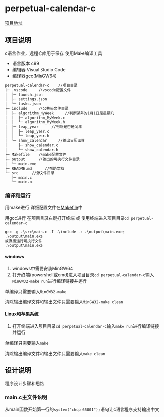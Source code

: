 # perpetual-calendar-c

[项目地址](https://github.com/SNDRI-2022/perpetual-calendar-c)

## 项目说明

c语言作业，远程仓库用于保存
使用Make编译工具

- 语言版本 c99
- 编辑器 Visual Studio Code
- 编译器gcc(MinGW64)

```txt
perpetual-calendar-c    //项目目录
├─ .vscode     //vscode配置文件
│  ├─ launch.json
│  ├─ settings.json
│  └─ tasks.json
├─ include     //公共头文件目录
│  ├─ algorithm_MyWeek     //判断某年的1月1日是星期几
│  │  ├─ algorithm_MyWeek.c
│  │  └─ algorithm_MyWeek.h
│  ├─ leap_year      //判断是否是闰年
│  │  ├─ leap_year.c
│  │  └─ leap_year.h
│  └─ show_calendar     //输出日历函数
│     ├─ show_calendar.c
│     └─ show_calendar.h
├─ Makefile    //make配置文件
├─ output      //输出的可执行文件目录
│  └─ main.exe
├─ README.md      //帮助文档
└─ src      //源文件目录
   ├─ main.c
   └─ main.o

```

### 编译和运行

用make进行
详细配置文件在[Makefile](Makefile)中

用gcc进行
在项目目录右键打开终端 或 使用终端进入项目目录`cd perpetual-calendar-c`

```powshell
gcc -g .\src\main.c -I .\include -o .\output\main.exe; .\output\main.exe
或直接运行可执行文件
.\output\main.exe
```

#### windows

1. windows中需要安装MinGW64
2. 打开终端(powershell或cmd)进入项目目录`cd perpetual-calendar-c`输入`MinGW32-make run`进行编译链接并运行

单编译只需要输入`MinGW32-make`

清除输出编译文件和输出文件只需要输入`MinGW32-make clean`

#### Linux和苹果系统

1. 打开终端进入项目目录`cd perpetual-calendar-c`输入`make run`进行编译链接并运行

单编译只需要输入`make`

清除输出编译文件和输出文件只需要输入`make clean`

## 设计说明

程序设计步骤和思路

### main.c主文件说明

从main函数开始第一行的`system("chcp 65001");`语句让c语言程序支持输出中文
